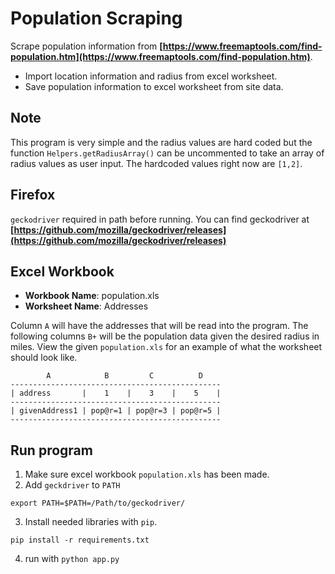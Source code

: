 # Population Scraping
Scrape population information from **[https://www.freemaptools.com/find-population.htm](https://www.freemaptools.com/find-population.htm)**.
* Import location information and radius from excel worksheet.
* Save population information to excel worksheet from site data.

## Note
This program is very simple and the radius values are hard coded but the function `Helpers.getRadiusArray()` can be uncommented to take an array of radius values as user input. The hardcoded values right now are `[1,2]`.

## Firefox
`geckodriver` required in path before running. You can find geckodriver at **[https://github.com/mozilla/geckodriver/releases](https://github.com/mozilla/geckodriver/releases)**

## Excel Workbook
- **Workbook Name**: population.xls
- **Worksheet Name**: Addresses

Column `A` will have the addresses that will be read into the program. The following columns `B+` will be the population data given the desired radius in miles. View the given `population.xls` for an example of what the worksheet should look like.
```
        A            B         C          D
-----------------------------------------------
| address       |    1    |    3    |    5    |
-----------------------------------------------
| givenAddress1 | pop@r=1 | pop@r=3 | pop@r=5 |
-----------------------------------------------
```

## Run program
1. Make sure excel workbook `population.xls` has been made.
2. Add `geckdriver` to `PATH`
```
export PATH=$PATH=/Path/to/geckodriver/
```
3. Install needed libraries with `pip`.
```
pip install -r requirements.txt
```
4. run with `python app.py`
